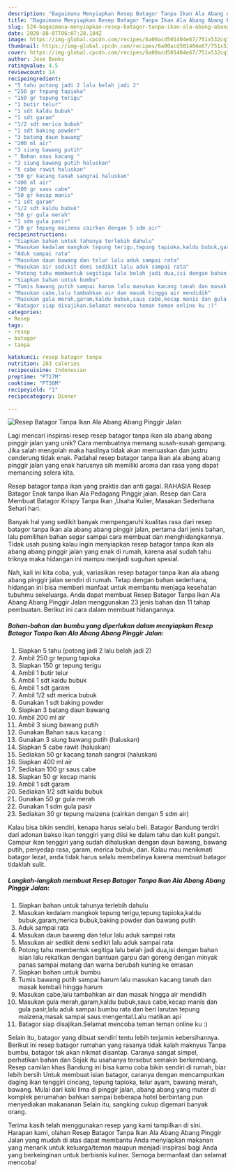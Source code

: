 ```yaml
---
description: "Bagaimana Menyiapkan Resep Batagor Tanpa Ikan Ala Abang Abang Pinggir Jalan, Sempurna"
title: "Bagaimana Menyiapkan Resep Batagor Tanpa Ikan Ala Abang Abang Pinggir Jalan, Sempurna"
slug: 524-bagaimana-menyiapkan-resep-batagor-tanpa-ikan-ala-abang-abang-pinggir-jalan-sempurna
date: 2020-08-07T06:07:28.184Z
image: https://img-global.cpcdn.com/recipes/6a00acd501404e67/751x532cq70/resep-batagor-tanpa-ikan-ala-abang-abang-pinggir-jalan-foto-resep-utama.jpg
thumbnail: https://img-global.cpcdn.com/recipes/6a00acd501404e67/751x532cq70/resep-batagor-tanpa-ikan-ala-abang-abang-pinggir-jalan-foto-resep-utama.jpg
cover: https://img-global.cpcdn.com/recipes/6a00acd501404e67/751x532cq70/resep-batagor-tanpa-ikan-ala-abang-abang-pinggir-jalan-foto-resep-utama.jpg
author: Jose Banks
ratingvalue: 4.5
reviewcount: 14
recipeingredient:
- "5 tahu potong jadi 2 lalu belah jadi 2"
- "250 gr tepung tapioka"
- "150 gr tepung terigu"
- "1 butir telur"
- "1 sdt kaldu bubuk"
- "1 sdt garam"
- "1/2 sdt merica bubuk"
- "1 sdt baking powder"
- "3 batang daun bawang"
- "200 ml air"
- "3 siung bawang putih"
- " Bahan saus kacang "
- "3 siung bawang putih haluskan"
- "5 cabe rawit haluskan"
- "50 gr kacang tanah sangrai haluskan"
- "400 ml air"
- "100 gr saus cabe"
- "50 gr kecap manis"
- "1 sdt garam"
- "1/2 sdt kaldu bubuk"
- "50 gr gula merah"
- "1 sdm gula pasir"
- "30 gr tepung maizena cairkan dengan 5 sdm air"
recipeinstructions:
- "Siapkan bahan untuk tahunya terlebih dahulu"
- "Masukan kedalam mangkok tepung terigu,tepung tapioka,kaldu bubuk,garam,merica bubuk,baking powder dan bawang putih"
- "Aduk sampai rata"
- "Masukan daun bawang dan telur lalu aduk sampai rata"
- "Masukan air sedikit demi sedikit lalu aduk sampai rata"
- "Potong tahu membentuk segitiga lalu belah jadi dua,isi dengan bahan isian lalu rekatkan dengan bantuan garpu dan goreng dengan minyak panas sampai matang dan warna berubah kuning ke emasan"
- "Siapkan bahan untuk bumbu"
- "Tumis bawang putih sampai harum lalu masukan kacang tanah dan masak kembali hingga harum"
- "Masukan cabe,lalu tambahkan air dan masak hingga air mendidih"
- "Masukan gula merah,garam,kaldu bubuk,saus cabe,kecap manis dan gula pasir,lalu aduk sampai bumbu rata dan beri larutan tepung maizena,masak sampai saus mengental.Lalu matikan api"
- "Batagor siap disajikan.Selamat mencoba teman teman online ku :)"
categories:
- Resep
tags:
- resep
- batagor
- tanpa

katakunci: resep batagor tanpa 
nutrition: 283 calories
recipecuisine: Indonesian
preptime: "PT17M"
cooktime: "PT30M"
recipeyield: "1"
recipecategory: Dinner

---
```



![Resep Batagor Tanpa Ikan Ala Abang Abang Pinggir Jalan](https://img-global.cpcdn.com/recipes/6a00acd501404e67/751x532cq70/resep-batagor-tanpa-ikan-ala-abang-abang-pinggir-jalan-foto-resep-utama.jpg)

Lagi mencari inspirasi resep resep batagor tanpa ikan ala abang abang pinggir jalan yang unik? Cara membuatnya memang susah-susah gampang. Jika salah mengolah maka hasilnya tidak akan memuaskan dan justru cenderung tidak enak. Padahal resep batagor tanpa ikan ala abang abang pinggir jalan yang enak harusnya sih memiliki aroma dan rasa yang dapat memancing selera kita.

Resep batagor tanpa ikan yang praktis dan anti gagal. RAHASIA Resep Batagor Enak tanpa Ikan Ala Pedagang Pinggir jalan. Resep dan Cara Membuat Batagor Krispy Tanpa Ikan ,Usaha Kulier, Masakan Sederhana Sehari hari.

Banyak hal yang sedikit banyak mempengaruhi kualitas rasa dari resep batagor tanpa ikan ala abang abang pinggir jalan, pertama dari jenis bahan, lalu pemilihan bahan segar sampai cara membuat dan menghidangkannya. Tidak usah pusing kalau ingin menyiapkan resep batagor tanpa ikan ala abang abang pinggir jalan yang enak di rumah, karena asal sudah tahu triknya maka hidangan ini mampu menjadi suguhan spesial.


Nah, kali ini kita coba, yuk, variasikan resep batagor tanpa ikan ala abang abang pinggir jalan sendiri di rumah. Tetap dengan bahan sederhana, hidangan ini bisa memberi manfaat untuk membantu menjaga kesehatan tubuhmu sekeluarga. Anda dapat membuat Resep Batagor Tanpa Ikan Ala Abang Abang Pinggir Jalan menggunakan 23 jenis bahan dan 11 tahap pembuatan. Berikut ini cara dalam membuat hidangannya.

<!--inarticleads1-->

##### Bahan-bahan dan bumbu yang diperlukan dalam menyiapkan Resep Batagor Tanpa Ikan Ala Abang Abang Pinggir Jalan:

1. Siapkan 5 tahu (potong jadi 2 lalu belah jadi 2)
1. Ambil 250 gr tepung tapioka
1. Siapkan 150 gr tepung terigu
1. Ambil 1 butir telur
1. Ambil 1 sdt kaldu bubuk
1. Ambil 1 sdt garam
1. Ambil 1/2 sdt merica bubuk
1. Gunakan 1 sdt baking powder
1. Siapkan 3 batang daun bawang
1. Ambil 200 ml air
1. Ambil 3 siung bawang putih
1. Gunakan  Bahan saus kacang :
1. Gunakan 3 siung bawang putih (haluskan)
1. Siapkan 5 cabe rawit (haluskan)
1. Sediakan 50 gr kacang tanah sangrai (haluskan)
1. Siapkan 400 ml air
1. Sediakan 100 gr saus cabe
1. Siapkan 50 gr kecap manis
1. Ambil 1 sdt garam
1. Sediakan 1/2 sdt kaldu bubuk
1. Gunakan 50 gr gula merah
1. Gunakan 1 sdm gula pasir
1. Sediakan 30 gr tepung maizena (cairkan dengan 5 sdm air)


Kalau bisa bikin sendiri, kenapa harus selalu beli. Batagor Bandung terdiri dari adonan bakso ikan tenggiri yang diisi ke dalam tahu dan kulit pangsit. Campur ikan tenggiri yang sudah dihaluskan dengan daun bawang, bawang putih, penyedap rasa, garam, merica bubuk, dan. Kalau mau menikmati batagor lezat, anda tidak harus selalu membelinya karena membuat batagor tidaklah sulit. 

<!--inarticleads2-->

##### Langkah-langkah membuat Resep Batagor Tanpa Ikan Ala Abang Abang Pinggir Jalan:

1. Siapkan bahan untuk tahunya terlebih dahulu
1. Masukan kedalam mangkok tepung terigu,tepung tapioka,kaldu bubuk,garam,merica bubuk,baking powder dan bawang putih
1. Aduk sampai rata
1. Masukan daun bawang dan telur lalu aduk sampai rata
1. Masukan air sedikit demi sedikit lalu aduk sampai rata
1. Potong tahu membentuk segitiga lalu belah jadi dua,isi dengan bahan isian lalu rekatkan dengan bantuan garpu dan goreng dengan minyak panas sampai matang dan warna berubah kuning ke emasan
1. Siapkan bahan untuk bumbu
1. Tumis bawang putih sampai harum lalu masukan kacang tanah dan masak kembali hingga harum
1. Masukan cabe,lalu tambahkan air dan masak hingga air mendidih
1. Masukan gula merah,garam,kaldu bubuk,saus cabe,kecap manis dan gula pasir,lalu aduk sampai bumbu rata dan beri larutan tepung maizena,masak sampai saus mengental.Lalu matikan api
1. Batagor siap disajikan.Selamat mencoba teman teman online ku :)


Selain itu, batagor yang dibuat sendiri tentu lebih terjamin kebersihannya. Berikut ini resep batagor rumahan yang rasanya tidak kalah maknyus Tanpa bumbu, batagor tak akan nikmat disantap. Caranya sangat simpel, perhatikan bahan dan Sejak itu usahanya tersebut semakin berkembang. Resep camilan khas Bandung ini bisa kamu coba bikin sendiri di rumah, biar lebih bersih Untuk membuat isian batagor, caranya dengan mencampurkan daging ikan tenggiri cincang, tepung tapioka, telur ayam, bawang merah, bawang. Mulai dari kaki lima di pinggir jalan, abang abang yang muter di komplek perumahan bahkan sampai beberapa hotel berbintang pun menyediakan makananan Selain itu, sangking cukup digemari banyak orang. 

Terima kasih telah menggunakan resep yang kami tampilkan di sini. Harapan kami, olahan Resep Batagor Tanpa Ikan Ala Abang Abang Pinggir Jalan yang mudah di atas dapat membantu Anda menyiapkan makanan yang menarik untuk keluarga/teman maupun menjadi inspirasi bagi Anda yang berkeinginan untuk berbisnis kuliner. Semoga bermanfaat dan selamat mencoba!
